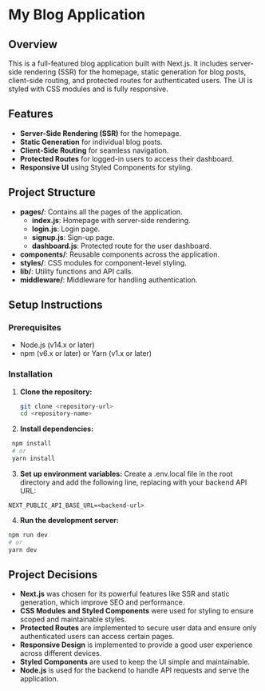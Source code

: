 # My Blog Application

## Overview

This is a full-featured blog application built with Next.js. It includes server-side rendering (SSR) for the homepage, static generation for blog posts, client-side routing, and protected routes for authenticated users. The UI is styled with CSS modules and is fully responsive.

## Features

- **Server-Side Rendering (SSR)** for the homepage.
- **Static Generation** for individual blog posts.
- **Client-Side Routing** for seamless navigation.
- **Protected Routes** for logged-in users to access their dashboard.
- **Responsive UI** using Styled Components for styling.

## Project Structure

- **pages/**: Contains all the pages of the application.
  - **index.js**: Homepage with server-side rendering.
  - **login.js**: Login page.
  - **signup.js**: Sign-up page.
  - **dashboard.js**: Protected route for the user dashboard.
- **components/**: Reusable components across the application.
- **styles/**: CSS modules for component-level styling.
- **lib/**: Utility functions and API calls.
- **middleware/**: Middleware for handling authentication.

## Setup Instructions

### Prerequisites

- Node.js (v14.x or later)
- npm (v6.x or later) or Yarn (v1.x or later)

### Installation

1. **Clone the repository:**

   ```bash
   git clone <repository-url>
   cd <repository-name>

   ```

2. **Install dependencies:**

```bash
 npm install
 # or
 yarn install

```
3. **Set up environment variables:**
Create a .env.local file in the root directory and add the following line, replacing <backend-url> with your backend API URL:
```
NEXT_PUBLIC_API_BASE_URL=<backend-url>

```
4. **Run the development server:**
```bash
npm run dev
# or
yarn dev

```

## Project Decisions
- **Next.js** was chosen for its powerful features like SSR and static generation, which improve SEO and performance.
- **CSS Modules and Styled Components** were used for styling to ensure scoped and maintainable styles.
- **Protected Routes** are implemented to secure user data and ensure only authenticated users can access certain pages.
- **Responsive Design** is implemented to provide a good user experience across different devices.
- **Styled Components** are used to keep the UI simple and maintainable.
- **Node.js** is used for the backend to handle API requests and serve the application.

